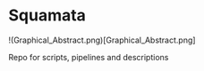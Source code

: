 # Squamata

!(Graphical_Abstract.png)[Graphical_Abstract.png]

Repo for scripts, pipelines and descriptions  

